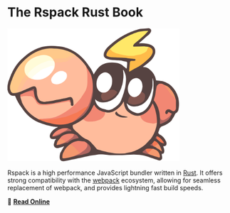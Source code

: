# The Rspack Rust Book

<img src="src/images/rspack-logo.svg" alt="Rspack Logo" height="300" />

Rspack is a high performance JavaScript bundler written in [Rust](https://rust-lang.org/). It offers strong compatibility with the [webpack](https://webpack.js.org/) ecosystem, allowing for seamless replacement of webpack, and provides lightning fast build speeds.

📖 **[Read Online](https://rspack-contrib.github.io/rspack-rust-book/)**
